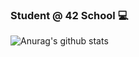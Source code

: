 ### Student @ 42 School 💻

![Anurag's github stats](https://github-readme-stats.vercel.app/api?username=alexfrs69&count_private=true)

